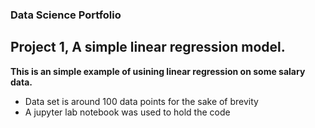 ### Data Science Portfolio


## Project 1, A simple linear regression model.

**This is an simple example of usining linear regression on some salary data.**
- Data set is around 100 data points for the sake of brevity
- A jupyter lab notebook was used to hold the code
